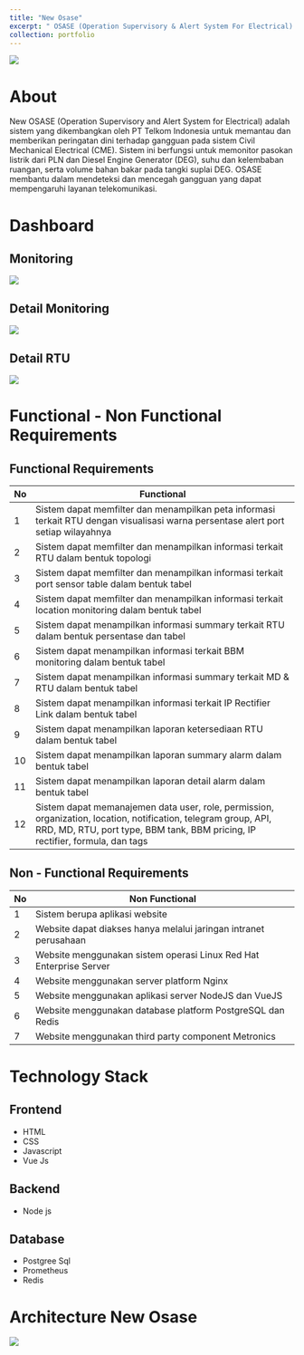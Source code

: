 ```yaml
---
title: "New Osase"
excerpt: " OSASE (Operation Supervisory & Alert System For Electrical) is a monitoring system developed by PT Telkom to monitor and retrieve measurement data via sensors that have been installe<br/><img src='/images/newosase.png'>"
collection: portfolio
---
```



<img src='/images/index_tls.png'>

# About

New ​OSASE (Operation Supervisory and Alert System for Electrical) adalah sistem yang dikembangkan oleh PT Telkom Indonesia untuk memantau dan memberikan peringatan dini terhadap gangguan pada sistem Civil Mechanical Electrical (CME). Sistem ini berfungsi untuk memonitor pasokan listrik dari PLN dan Diesel Engine Generator (DEG), suhu dan kelembaban ruangan, serta volume bahan bakar pada tangki suplai DEG. OSASE membantu dalam mendeteksi dan mencegah gangguan yang dapat mempengaruhi layanan telekomunikasi.

# Dashboard

## Monitoring

<img src='/images/dashboard_monitoring.png'>

## Detail Monitoring

<img src='/images/dashbiard_detail.png'>

## Detail RTU

<img src='/images/detail_RTU.png'>

# Functional - Non Functional Requirements

## Functional Requirements

| No  | Functional                                                                                                                                                                                          |
|-----|-----------------------------------------------------------------------------------------------------------------------------------------------------------------------------------------------------|
|1    | Sistem dapat memfilter dan menampilkan peta informasi terkait RTU dengan visualisasi warna persentase alert port setiap wilayahnya                                                                  |
|2    | Sistem dapat memfilter dan menampilkan informasi terkait RTU dalam bentuk topologi                                                                                                                  |
|3    | Sistem dapat memfilter dan menampilkan informasi terkait port sensor table dalam bentuk tabel                                                                                                       |
|4    | Sistem dapat memfilter dan menampilkan informasi terkait location monitoring dalam bentuk tabel                                                                                                     |
|5    | Sistem dapat menampilkan informasi summary terkait RTU dalam bentuk persentase dan tabel                                                                                                            |
|6    | Sistem dapat menampilkan informasi terkait BBM monitoring dalam bentuk tabel                                                                                                                        |
|7    | Sistem dapat menampilkan informasi summary terkait MD & RTU dalam bentuk tabel                                                                                                                      |
|8    | Sistem dapat menampilkan informasi terkait IP Rectifier Link dalam bentuk tabel                                                                                                                     |
|9    | Sistem dapat menampilkan laporan ketersediaan RTU dalam bentuk tabel                                                                                                                                |
|10   | Sistem dapat menampilkan laporan summary alarm dalam bentuk tabel                                                                                                                                   |
|11   | Sistem dapat menampilkan laporan detail alarm dalam bentuk tabel                                                                                                                                    |
|12   | Sistem dapat memanajemen data user, role, permission, organization, location, notification, telegram group, API, RRD, MD, RTU, port type, BBM tank, BBM pricing, IP rectifier, formula, dan tags    |



## Non - Functional Requirements

| No  | Non Functional                                                      |
|-----|---------------------------------------------------------------------|
|1    | Sistem berupa aplikasi website                                      |
|2    | Website dapat diakses hanya melalui jaringan intranet perusahaan    |
|3    | Website menggunakan sistem operasi Linux Red Hat Enterprise Server  |
|4    | Website menggunakan server platform Nginx                           |
|5    | Website menggunakan aplikasi server NodeJS dan VueJS                |
|6    | Website menggunakan database platform PostgreSQL dan Redis          |
|7    | Website menggunakan third party component Metronics                 |


# Technology Stack

## Frontend

- HTML
- CSS
- Javascript
- Vue Js

## Backend

- Node js

## Database

- Postgree Sql
- Prometheus
- Redis

# Architecture New Osase

<img src='/images/arsitek_osase.png'>

